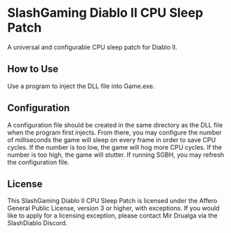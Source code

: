 # SlashGaming Diablo II CPU Sleep Patch
A universal and configurable CPU sleep patch for Diablo II.

## How to Use
Use a program to inject the DLL file into Game.exe.

## Configuration
A configuration file should be created in the same directory as the DLL file when the program first injects. From there, you may configure the number of milliseconds the game will sleep on every frame in order to save CPU cycles. If the number is too low, the game will hog more CPU cycles. If the number is too high, the game will stutter. If running SGBH, you may refresh the configuration file.

## License
This SlashGaming Diablo II CPU Sleep Patch is licensed under the Affero General Public License, version 3 or higher, with exceptions. If you would like to apply for a licensing exception, please contact Mir Drualga via the SlashDiablo Discord.
